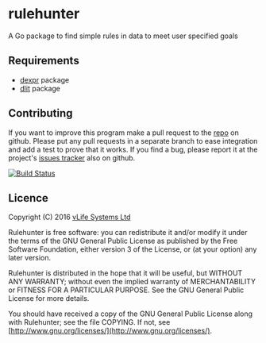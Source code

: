rulehunter
==========
A Go package to find simple rules in data to meet user specified goals

Requirements
------------
* [dexpr](https://github.com/lawrencewoodman/dexpr) package
* [dlit](https://github.com/lawrencewoodman/dlit) package

Contributing
------------
If you want to improve this program make a pull request to the [repo](https://github.com/vlifesystems/rulehunter) on github.  Please put any pull requests in a separate branch to ease integration and add a test to prove that it works.  If you find a bug, please report it at the project's [issues tracker](https://github.com/vlifesystems/rulehunter/issues) also on github.

[![Build Status](https://travis-ci.org/vlifesystems/rulehunter.svg?branch=master)](https://travis-ci.org/vlifesystems/rulehunter)

Licence
-------
Copyright (C) 2016 [vLife Systems Ltd](http://vlifesystems.com)

Rulehunter is free software: you can redistribute it and/or modify
it under the terms of the GNU General Public License as published by
the Free Software Foundation, either version 3 of the License, or
(at your option) any later version.

Rulehunter is distributed in the hope that it will be useful,
but WITHOUT ANY WARRANTY; without even the implied warranty of
MERCHANTABILITY or FITNESS FOR A PARTICULAR PURPOSE.  See the
GNU General Public License for more details.

You should have received a copy of the GNU General Public License
along with Rulehunter; see the file COPYING.  If not, see
[http://www.gnu.org/licenses/](http://www.gnu.org/licenses/).
